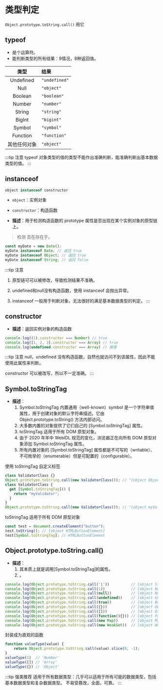 # 类型判定

`Object.prototype.toString.call()` 用它

## typeof
- 是个运算符。
- 能判断类型的所有结果：9情况，8种返回值。

|     类型     | 结果          |
| :----------: | :------------ |
|  Undefined   | `"undefined"` |
|     Null     | `"object"`    |
|   Boolean    | `"boolean"`   |
|    Number    | `"number"`    |
|    String    | `"string"`    |
|    BigInt    | `"bigint"`    |
|    Symbol    | `"symbol"`    |
|   Function   | `"function"`  |
| 其他任何对象 | `"object"`    |

:::tip 注意
typeof 对象类型的值的类型不能作出准确判断，能准确判断出基本数据类型的值。
:::

## instanceof
```javascript
object instanceof constructor
```
- `object`：实例对象
- `constructor`：构造函数

- **描述**：用于检测构造函数的 prototype 属性是否出现在某个实例对象的原型链上。
> 检测 <lines text="constructor 的 prototype"/> 否在存在于<lines text="object 的原型链上"/>。

```javascript
const myDate = new Date();
myDate instanceof Date; // 返回 true
myDate instanceof Object; // 返回 true
myDate instanceof String; // 返回 false
```
:::tip 注意
1. 原型链可可以被修改，导致检测结果不准确。 

2. undefined和null没有构造函数，使用 instanceof 会抛出异常。

3. instanceof 一般用于判断对象，无法很好的满足基本数据类型的判定。
:::

## constructor<tag type="danger"/>
- **描述**：返回实例对象的构造函数
```javascript
console.log((1).constructor === Number) // true
console.log([1, 2, 3].constructor === Array) // true
console.log(undefined.constructor === Array) // 报错
```
:::tip 注意
null，undefined 没有构造函数，自然也就访问不到该属性，因此不能使用此属性来判断。

constructor 可以被改写，所以不一定准确。
:::

## Symbol.toStringTag
- **描述**：
    1. Symbol.toStringTag 内置通用（well-known）symbol 是一个字符串值属性，用于创建对象的默认字符串描述。它由 Object.prototype.toString() 方法内部访问。
    2. 大多数内置的对象提供了它们自己的 [Symbol.toStringTag] 属性。
    3. toStringTag 适用于所有 DOM 原型对象。
    4. 由于 2020 年年中 WebIDL 规范的变化，浏览器正在向所有 DOM 原型对象添加 Symbol.toStringTag 属性。
    5. 所有内置对象的 [Symbol.toStringTag] 属性都是不可写的（writable）、不可枚举的（enumerable）但是可配置的（configurable）。

使用 toStringTag 自定义标签
```javascript
class ValidatorClass {} 
Object.prototype.toString.call(new ValidatorClass()); // "[object Object]"
class ValidatorClass {
  get [Symbol.toStringTag]() {
    return "myValidator";
  }
}
Object.prototype.toString.call(new ValidatorClass()); // "[object myValidator]"
```
toStringTag 适用于所有 DOM 原型对象
```javascript
const test = document.createElement("button");
test.toString(); // [object HTMLButtonElement]
test[Symbol.toStringTag]; // HTMLButtonElement
```

## Object.prototype.toString.call()<tag type="super"/>

- **描述**：
    1. 其本质上就是调用[Symbol.toStringTag]的属性。
    2. <lines text="一些值没有 [Symbol.toStringTag]属性，但是有toString()。这也是为什么他是判定最准确最全面的方法"/>。
```javascript
console.log(Object.prototype.toString.call('1'))          // [object String]
console.log(Object.prototype.toString.call(1))            // [object Number]
console.log(Object.prototype.toString.call(null))         // [object Null]
console.log(Object.prototype.toString.call(undefined))    // [object Undefined]
console.log(Object.prototype.toString.call(true))         // [object Boolean]
console.log(Object.prototype.toString.call({}))           // [object Object]
console.log(Object.prototype.toString.call([]))           // [object Array]
console.log(Object.prototype.toString.call(function(){})) // [object Function]
console.log(Object.prototype.toString.call(new Map))      // [object Map]
console.log(Object.prototype.toString.call(new WeakSet))  // [object WeakSet]
```
封装成为直观的函数
```javascript
function valueType(value) { 
    return Object.prototype.toString.call(value).slice(8, -1); 
}
valueType(1)  // 'Number'
valueType([]) // 'Array'
valueType({}) // 'Object'
```
:::tip 强类推荐
适用于所有数据类型：几乎可以适用于所有可能的数据类型，包括基本数据类型和复杂数据类型。
不易受篡改，全面，可靠。
:::